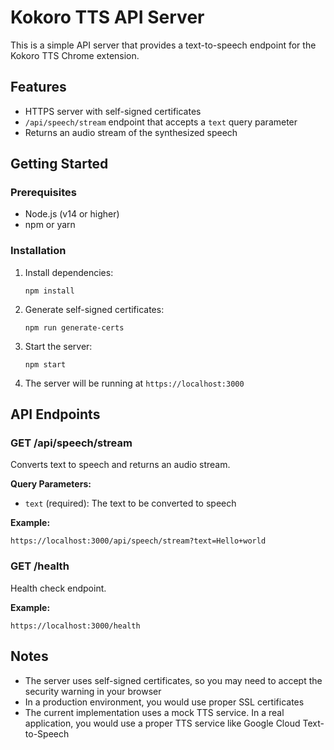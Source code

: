 # Kokoro TTS API Server

This is a simple API server that provides a text-to-speech endpoint for the Kokoro TTS Chrome extension.

## Features

- HTTPS server with self-signed certificates
- `/api/speech/stream` endpoint that accepts a `text` query parameter
- Returns an audio stream of the synthesized speech

## Getting Started

### Prerequisites

- Node.js (v14 or higher)
- npm or yarn

### Installation

1. Install dependencies:
   ```
   npm install
   ```

2. Generate self-signed certificates:
   ```
   npm run generate-certs
   ```

3. Start the server:
   ```
   npm start
   ```

4. The server will be running at `https://localhost:3000`

## API Endpoints

### GET /api/speech/stream

Converts text to speech and returns an audio stream.

**Query Parameters:**

- `text` (required): The text to be converted to speech

**Example:**

```
https://localhost:3000/api/speech/stream?text=Hello+world
```

### GET /health

Health check endpoint.

**Example:**

```
https://localhost:3000/health
```

## Notes

- The server uses self-signed certificates, so you may need to accept the security warning in your browser
- In a production environment, you would use proper SSL certificates
- The current implementation uses a mock TTS service. In a real application, you would use a proper TTS service like Google Cloud Text-to-Speech
